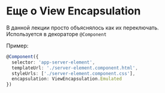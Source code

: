 # Еще о View Encapsulation

В данной лекции просто объяснялось как их переключать.
Используется в декораторе `@Component`

Пример:

```ts
@Component({
  selector: 'app-server-element',
  templateUrl: './server-element.component.html',
  styleUrls: ['./server-element.component.css'],
  encapsulation: ViewEncapsulation.Emulated
})
```
